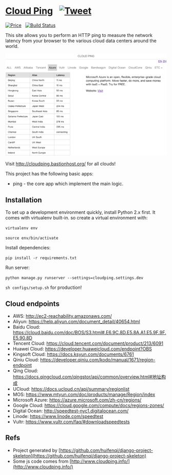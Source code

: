 # [Cloud Ping](http://cloudping.bastionhost.org/en/) &nbsp; [![Tweet](https://img.shields.io/twitter/url/http/shields.io.svg?style=social)](https://twitter.com/intent/tweet?text=This%20site%20allows%20you%20to%20perform%20an%20HTTP%20ping%20to%20measure%20the%20network%20latency%20from%20your%20browser%20to%20the%20various%20cloud%20data%20centers%20around%20the%20world.&url=http://cloudping.bastionhost.org/en/&via=github&hashtags=cloudping,cloud,latency,aws,azure,aliyun,developers)

[![Price](https://img.shields.io/badge/price-FREE-0098f7.svg)](https://github.com/bastionhost/cloudping/blob/master/LICENSE) &nbsp; [![Build Status](https://travis-ci.org/bastionhost/cloudping.png?branch=master)](https://travis-ci.org/bastionhost/cloudping)

This site allows you to perform an HTTP ping to measure the network latency from your browser to the various cloud data centers around the world.

![demo](./media/screenshot.png)

Visit http://cloudping.bastionhost.org/ for all clouds!

This project has the following basic apps:

* ping - the core app which implement the main logic.

## Installation

To set up a development environment quickly, install Python 2.x first. It
comes with virtualenv built-in. so create a virtual environment with:

`virtualenv env`

`source env/bin/activate`

Install dependencies:

`pip install -r requirements.txt`

Run server:

`python manage.py runserver --settings=cloudping.settings.dev`

`sh configs/setup.sh` for production!

## Cloud endpoints

* AWS: http://ec2-reachability.amazonaws.com/
* Aliyun: https://help.aliyun.com/document_detail/40654.html
* Baidu Cloud: https://cloud.baidu.com/doc/BOS/S3.html#.E6.9C.8D.E5.8A.A1.E5.9F.9F.E5.90.8D
* Tencent Cloud: https://cloud.tencent.com/document/product/213/6091
* Huawei Cloud: https://developer.huaweicloud.com/endpoint?OBS
* Kingsoft Cloud: https://docs.ksyun.com/documents/6761
* Qiniu Cloud: https://developer.qiniu.com/kodo/manual/1671/region-endpoint
* Qing Cloud: https://docs.qingcloud.com/qingstor/api/common/overview.html#地址构成
* UCloud: https://docs.ucloud.cn/api/summary/regionlist
* MOS: https://www.mtyun.com/doc/products/manage/Region/index
* Microsoft Azure: https://azure.microsoft.com/zh-cn/regions/
* Google Cloud: https://cloud.google.com/compute/docs/regions-zones/
* Digital Ocean: http://speedtest-nyc1.digitalocean.com/
* Linode: https://www.linode.com/speedtest
* Vultr: https://www.vultr.com/faq/#downloadspeedtests

## Refs

* Project generated by [https://github.com/huifenqi/django-project-skeleton](https://github.com/huifenqi/django-project-skeleton)
* Some js code comes from [http://www.cloudping.info/](http://www.cloudping.info/)
